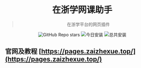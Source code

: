 <div align="center">

# 在浙学网课助手

> 在浙学平台的网页插件

![GitHub Repo stars](https://img.shields.io/github/stars/Miaozeqiu/ZjoocEasy)
![今日安装](https://img.shields.io/badge/dynamic/json?style=flat-square&color=orange&label=%E4%BB%8A%E6%97%A5%E5%AE%89%E8%A3%85&query=$.daily_installs&url=https://greasyfork.org/scripts/520141.json)
![总共安装](https://img.shields.io/badge/dynamic/json?style=flat-square&color=red&label=%E6%80%BB%E5%85%B1%E5%AE%89%E8%A3%85&query=$.total_installs&url=https://greasyfork.org/scripts/520141.json)

</div>

## 官网及教程 [https://pages.zaizhexue.top/](https://pages.zaizhexue.top/)